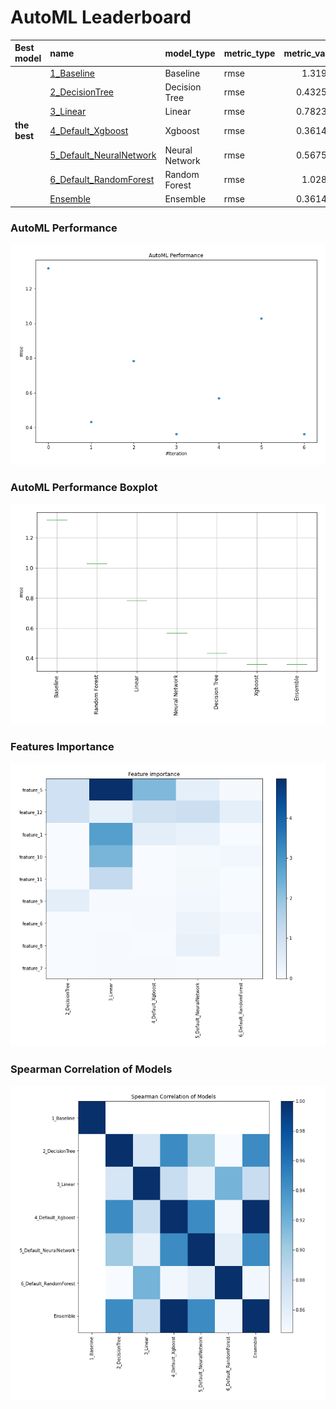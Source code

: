 # AutoML Leaderboard

| Best model   | name                                                         | model_type     | metric_type   |   metric_value |   train_time |
|:-------------|:-------------------------------------------------------------|:---------------|:--------------|---------------:|-------------:|
|              | [1_Baseline](1_Baseline/README.md)                           | Baseline       | rmse          |       1.31932  |         1.48 |
|              | [2_DecisionTree](2_DecisionTree/README.md)                   | Decision Tree  | rmse          |       0.432586 |         5.34 |
|              | [3_Linear](3_Linear/README.md)                               | Linear         | rmse          |       0.782317 |         4.1  |
| **the best** | [4_Default_Xgboost](4_Default_Xgboost/README.md)             | Xgboost        | rmse          |       0.361496 |         8.52 |
|              | [5_Default_NeuralNetwork](5_Default_NeuralNetwork/README.md) | Neural Network | rmse          |       0.567533 |         2.12 |
|              | [6_Default_RandomForest](6_Default_RandomForest/README.md)   | Random Forest  | rmse          |       1.02806  |         7.51 |
|              | [Ensemble](Ensemble/README.md)                               | Ensemble       | rmse          |       0.361496 |         0.31 |

### AutoML Performance
![AutoML Performance](ldb_performance.png)

### AutoML Performance Boxplot
![AutoML Performance Boxplot](ldb_performance_boxplot.png)

### Features Importance
![features importance across models](features_heatmap.png)



### Spearman Correlation of Models
![models spearman correlation](correlation_heatmap.png)

